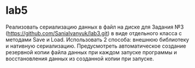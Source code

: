 # lab5
Реализовать сериализацию данных в файл на диске для Задания №3 (https://github.com/SaniaIvanyuk/lab3.git) в виде отдельного класса с методами Save и Load. Использовать 2 способа: внешнюю библиотеку и нативную сериализацию. Предусмотреть автоматическое создание резервной копии файла данных при каждом запуске программы и восстановления данных из созданной копии при запуске.
